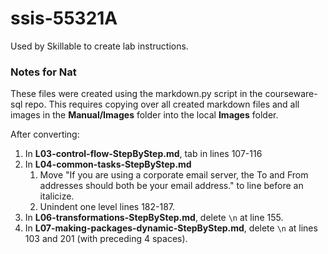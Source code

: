 # ssis-55321A

Used by Skillable to create lab instructions.

### Notes for Nat
These files were created using the markdown.py script in the courseware-sql repo.
This requires copying over all created markdown files and all images in the **Manual/Images** folder into the local **Images** folder.

After converting:
1. In **L03-control-flow-StepByStep.md**, tab in lines 107-116
2. In **L04-common-tasks-StepByStep.md**
   1. Move "If you are using a corporate email server, the To and From addresses should both be your email address." to line before an italicize.
   2. Unindent one level lines 182-187.
3. In **L06-transformations-StepByStep.md**, delete `\n` at line 155.
4. In **L07-making-packages-dynamic-StepByStep.md**, delete `\n` at lines 103 and 201 (with preceding 4 spaces).